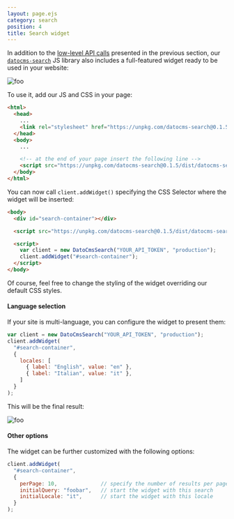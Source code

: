 ```yaml
---
layout: page.ejs
category: search
position: 4
title: Search widget
---
```


In addition to the [low-level API calls](/search/integration.html) presented in the previous section, our [`datocms-search`](https://github.com/datocms/datocms-search) JS library also includes a full-featured widget ready to be used in your website:

![foo](/images/search/base_widget.png)

To use it, add our JS and CSS in your page:

```html
<html>
  <head>
    ...
    <link rel="stylesheet" href="https://unpkg.com/datocms-search@0.1.5/styles/index.css" />
  </head>
  <body>
    ...

    <!-- at the end of your page insert the following line -->
    <script src="https://unpkg.com/datocms-search@0.1.5/dist/datocms-search.widget.js"></script>
  </body>
</html>
```

You can now call `client.addWidget()` specifying the CSS Selector where the widget will be inserted:

```html
<body>
  <div id="search-container"></div>

  <script src="https://unpkg.com/datocms-search@0.1.5/dist/datocms-search.widget.js"></script>

  <script>
    var client = new DatoCmsSearch("YOUR_API_TOKEN", "production");
    client.addWidget("#search-container");
  </script>
</body>
```

Of course, feel free to change the styling of the widget overriding our default CSS styles.

#### Language selection

If your site is multi-language, you can configure the widget to present them:

```js
var client = new DatoCmsSearch("YOUR_API_TOKEN", "production");
client.addWidget(
  "#search-container",
  {
    locales: [
      { label: "English", value: "en" },
      { label: "Italian", value: "it" },
    ]
  }
);
```

This will be the final result: 

![foo](/images/search/locales_widget.png)

#### Other options

The widget can be further customized with the following options:

```js
client.addWidget(
  "#search-container",
  {
    perPage: 10,              // specify the number of results per page
    initialQuery: "foobar",   // start the widget with this search
    initialLocale: "it",      // start the widget with this locale 
  }
);
```
